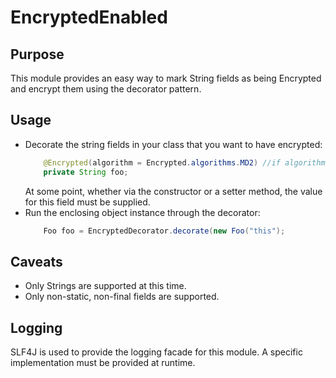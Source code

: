 # EncryptedEnabled

## Purpose
This module provides an easy way to mark String fields as being Encrypted and encrypt them using the decorator pattern.

## Usage
*   Decorate the string fields in your class that you want to  have encrypted:
    ```java
        @Encrypted(algorithm = Encrypted.algorithms.MD2) //if algorithm is not supplied, default is 'md5'.
        private String foo;
     ```
     At some point, whether via the constructor or a setter method, the value for this field must be supplied.
*   Run the enclosing object instance through the decorator:
    ```java
        Foo foo = EncryptedDecorator.decorate(new Foo("this");
    ```

## Caveats
*   Only Strings are supported at this time.
*   Only non-static, non-final fields are supported.

## Logging
SLF4J is used to provide the logging facade for this module. A specific implementation must be provided at runtime.
